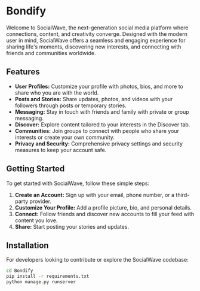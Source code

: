 # Bondify

Welcome to SocialWave, the next-generation social media platform where connections, content, and creativity converge. Designed with the modern user in mind, SocialWave offers a seamless and engaging experience for sharing life's moments, discovering new interests, and connecting with friends and communities worldwide.

## Features

- **User Profiles:** Customize your profile with photos, bios, and more to share who you are with the world.
- **Posts and Stories:** Share updates, photos, and videos with your followers through posts or temporary stories.
- **Messaging:** Stay in touch with friends and family with private or group messaging.
- **Discover:** Explore content tailored to your interests in the Discover tab.
- **Communities:** Join groups to connect with people who share your interests or create your own community.
- **Privacy and Security:** Comprehensive privacy settings and security measures to keep your account safe.

## Getting Started

To get started with SocialWave, follow these simple steps:

1. **Create an Account:** Sign up with your email, phone number, or a third-party provider.
2. **Customize Your Profile:** Add a profile picture, bio, and personal details.
3. **Connect:** Follow friends and discover new accounts to fill your feed with content you love.
4. **Share:** Start posting your stories and updates.

## Installation

For developers looking to contribute or explore the SocialWave codebase:

```bash
cd Bondify
pip install -r requirements.txt
python manage.py runserver
